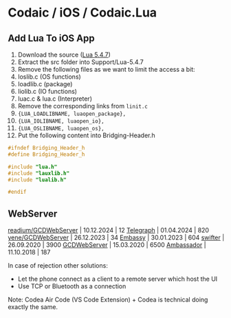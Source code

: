 # Codaic / iOS / Codaic.Lua

## Add Lua To iOS App

1. Download the source ([Lua 5.4.7](https://www.lua.org/ftp/lua-5.4.7.tar.gz))
2. Extract the src folder into Support/Lua-5.4.7
3. Remove the following files as we want to limit the access a bit:
  1. loslib.c (OS functions)
  2. loadlib.c (package)
  3. liolib.c (IO functions)
  4. luac.c & lua.c (Interpreter)
4. Remove the corresponding links from `linit.c`
  1. `{LUA_LOADLIBNAME, luaopen_package},`
  2. `{LUA_IOLIBNAME, luaopen_io},`
  3. `{LUA_OSLIBNAME, luaopen_os},`
4. Put the following content into Bridging-Header.h
```h
#ifndef Bridging_Header_h
#define Bridging_Header_h

#include "lua.h"
#include "lauxlib.h"
#include "lualib.h"

#endif
```


## WebServer

[readium/GCDWebServer](https://github.com/readium/GCDWebServer) | 10.12.2024 | 12
[Telegraph](https://github.com/Building42/Telegraph) | 01.04.2024 | 820
[yene/GCDWebServer](https://github.com/yene/GCDWebServer) | 26.12.2023 | 34
[Embassy](https://github.com/envoy/Embassy) | 30.01.2023 | 604
[swifter](https://github.com/httpswift/swifter) | 26.09.2020 | 3900
[GCDWebServer](https://github.com/swisspol/GCDWebServer) | 15.03.2020 | 6500
[Ambassador](https://github.com/envoy/Ambassador) | 11.10.2018 | 187

In case of rejection other solutions:
- Let the phone connect as a client to a remote server which host the UI
- Use TCP or Bluetooth as a connection

Note: Codea Air Code (VS Code Extension) + Codea is technical doing exactly the same.